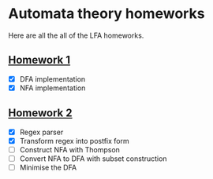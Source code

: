 # Automata theory homeworks
Here are all the all of the LFA homeworks.
## [Homework 1](./hw1/)
- [x] DFA implementation
- [x] NFA implementation
## [Homework 2](./hw2/)
- [x] Regex parser
- [x] Transform regex into postfix form
- [ ] Construct NFA with Thompson
- [ ] Convert NFA to DFA with subset construction
- [ ] Minimise the DFA
